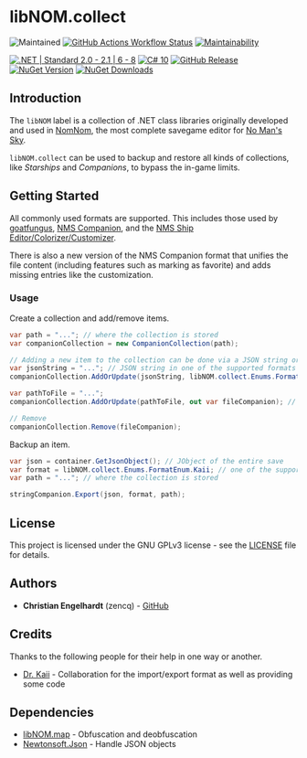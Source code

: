 # libNOM.collect

![Maintained](https://img.shields.io/maintenance/yes/2025)
[![GitHub Actions Workflow Status](https://img.shields.io/github/actions/workflow/status/zencq/libNOM.collect/pipeline.yml?logo=github)](https://github.com/zencq/libNOM.collect/actions/workflows/pipeline.yml)
[![Maintainability](https://api.codeclimate.com/v1/badges/85ed3f9d8cd05cac804b/maintainability)](https://codeclimate.com/github/zencq/libNOM.collect/maintainability)

[![.NET | Standard 2.0 - 2.1 | 6 - 8](https://img.shields.io/badge/.NET-Standard%202.0%20--%202.1%20%7C%206%20--%208-lightgrey)](https://dotnet.microsoft.com/en-us/)
[![C# 10](https://img.shields.io/badge/C%23-10-lightgrey)](https://docs.microsoft.com/en-us/dotnet/csharp/)
[![GitHub Release](https://img.shields.io/github/v/release/zencq/libNOM.collect?logo=github)](https://github.com/zencq/libNOM.collect/releases/latest)
[![NuGet Version](https://img.shields.io/nuget/v/libNOM.collect?logo=nuget)](https://www.nuget.org/packages/libNOM.collect/)
[![NuGet Downloads](https://img.shields.io/nuget/dt/libNOM.collect?logo=nuget)](https://www.nuget.org/packages/libNOM.collect/)

## Introduction

The `libNOM` label is a collection of .NET class libraries originally developed
and used in [NomNom](https://github.com/zencq/NomNom), the most complete savegame
editor for [No Man's Sky](https://www.nomanssky.com/).

`libNOM.collect` can be used to backup and restore all kinds of collections, like
*Starships* and *Companions*, to bypass the in-game limits.

## Getting Started

All commonly used formats are supported. This includes those used by [goatfungus](https://github.com/goatfungus/NMSSaveEditor),
[NMS Companion](https://www.nexusmods.com/nomanssky/mods/1879), and the [NMS Ship Editor/Colorizer/Customizer](https://www.patreon.com/posts/65130473).

There is also a new version of the NMS Companion format that unifies the
file content (including features such as marking as favorite) and adds missing entries
like the customization.

### Usage

Create a collection and add/remove items.
```csharp
var path = "..."; // where the collection is stored
var companionCollection = new CompanionCollection(path);

// Adding a new item to the collection can be done via a JSON string or reading from a file.
var jsonString = "..."; // JSON string in one of the supported formats (depends on collection type)
companionCollection.AddOrUpdate(jsonString, libNOM.collect.Enums.FormatEnum.Kaii, out var stringCompanion);

var pathToFile = "...";
companionCollection.AddOrUpdate(pathToFile, out var fileCompanion); // format will be automatically detected

// Remove
companionCollection.Remove(fileCompanion);
```

Backup an item.
```csharp
var json = container.GetJsonObject(); // JObject of the entire save
var format = libNOM.collect.Enums.FormatEnum.Kaii; // one of the supported formats (depends on collection type)
var path = "..."; // where the collection is stored

stringCompanion.Export(json, format, path);
```

## License

This project is licensed under the GNU GPLv3 license - see the [LICENSE](LICENSE)
file for details.

## Authors

* **Christian Engelhardt** (zencq) - [GitHub](https://github.com/zencq)

## Credits

Thanks to the following people for their help in one way or another.

* [Dr. Kaii](https://www.nexusmods.com/nomanssky/mods/1879) - Collaboration for the import/export format as well as providing some code

## Dependencies

* [libNOM.map](https://www.nuget.org/packages/libNOM.map) - Obfuscation and deobfuscation
* [Newtonsoft.Json](https://www.nuget.org/packages/Newtonsoft.Json/) - Handle JSON objects
